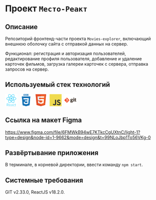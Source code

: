 # Проект `Место-Реакт`

## Описание

Репозиторий фронтенд-части проекта `Movies-explorer`, включающий внешнюю оболочку сайта с отправкой данных на сервер.

Функционал: регистрация и авторизация пользователей, редактирование профиля пользователя, добавление и удаление карточек фильмов, загрузка галереи карточек с сервера, отправка запросов на сервер.

## Используемый стек технологий 
<div>
  <img src="https://github.com/devicons/devicon/blob/master/icons/react/react-original-wordmark.svg" title="React" alt="React" width="40" height="40"/>&nbsp;
  <img src="https://github.com/devicons/devicon/blob/master/icons/css3/css3-plain-wordmark.svg"  title="CSS3" alt="CSS" width="40" height="40"/>&nbsp;
  <img src="https://github.com/devicons/devicon/blob/master/icons/html5/html5-original.svg" title="HTML5" alt="HTML" width="40" height="40"/>&nbsp;
  <img src="https://github.com/devicons/devicon/blob/master/icons/javascript/javascript-original.svg" title="JavaScript" alt="JavaScript" width="40" height="40"/>&nbsp;
  <img src="https://github.com/devicons/devicon/blob/master/icons/git/git-original-wordmark.svg" title="Git" alt="Git" width="40" height="40"/>&nbsp;
</div>

## Ссылка на макет Figma

https://www.figma.com/file/6FMWkB94wE7KTkcCgUXtnC/light-1?type=design&node-id=1-9662&mode=design&t=99NLoJbp1To56VKg-0

## Развёртывание приложения

В терминале, в корневой директории, ввести команду `npm start`.

## Системные требования

GIT v2.33.0, ReactJS v18.2.0.
